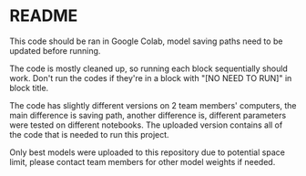 # README

This code should be ran in Google Colab, model saving paths need to be updated before running. 

The code is mostly cleaned up, so running each block sequentially should work. Don't run the codes if they're in a block with "\[NO NEED TO RUN\]" in block title. 

The code has slightly different versions on 2 team members' computers, the main difference is saving path, another difference is, different parameters were tested on different notebooks. The uploaded version contains all of the code that is needed to run this project. 

Only best models were uploaded to this repository due to potential space limit, please contact team members for other model weights if needed.  

